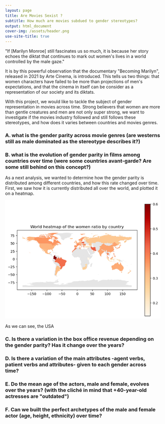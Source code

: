 ```yaml
---
layout: page
title: Are Movies Sexist ?
subtitle: How much are movies subdued to gender stereotypes?
output: html_document
cover-img: /assets/header.png
use-site-title: true
---
```


"If [Marilyn Monroe] still fascinates us so much, it is because her story echoes the diktat that continues to mark out women's lives in a world controlled by the male gaze."

It is by this powerful observation that the documentary "Becoming Marilyn", released in 2021 by Arte Cinema, is introduced. This tells us two things: that women characters have failed to be more than projections of men's expectations, and that the cinema in itself can be consider as a representation of our society and its diktats.

With this project, we would like to tackle the subject of gender representation in movies across time. Strong believers that women are more than gentle creatures and men are not only super strong, we want to investigate if the movies industry followed and still follows these stereotypes, and how does it varies between countries and movies genres.

### A. what is the gender parity across movie genres (are westerns still as male dominated as the stereotype describes it?)

### B. what is the evolution of gender parity in films among countries over time (were some countries avant-garde? Are some still behind on this concept?)

As a next analysis, we wanted to determine how the gender parity is distributed among different countries, and how this rate changed over time. First, we saw how it is currently distributed all over the world, and plotted it on a heatmap.

![image](assets/world_heatmap_2022.png)

As we can see, the USA 

### C. Is there a variation in the box office revenue depending on the gender parity? Has it change over the years?

### D. Is there a variation of the main attributes -agent verbs, patient verbs and attributes- given to each gender across time?

### E. Do the mean age of the actors, male and female, evolves over the years? (with the cliché in mind that +40-year-old actresses are "outdated")

### F. Can we built the perfect archetypes of the male and female actor (age, height, ethnicity) over time?
